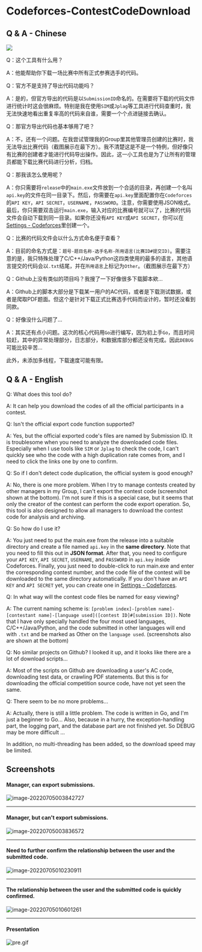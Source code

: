 # Codeforces-ContestCodeDownload

## Q & A - Chinese

<img align="center" src="img/pixiv-86374864-small.jpg" />

Q：这个工具有什么用？

A：他能帮助你下载一场比赛中所有正式参赛选手的代码。

Q：官方不是支持了导出代码功能吗？

A：是的，但官方导出的代码是以`SubmissionID`命名的。在需要将下载的代码文件进行统计时这会很麻烦。特别是我在使用`SIM`或`Jplag`等工具进行代码查重时，我无法快速地看出重复率高的代码来自谁，需要一个个点进链接去确认。

Q：那官方导出代码也基本够用了吧？

A：不，还有一个问题。在我尝试管理我的Group里其他管理员创建的比赛时，我无法导出比赛代码（截图展示在最下方）。我不清楚这是不是一个特例，但好像只有比赛的创建者才能进行代码导出操作。因此，这一小工具也是为了让所有的管理员都能下载比赛代码进行分析，归档。

Q：那我该怎么使用呢？

A：你只需要将`release`中的`main.exe`文件放到一个合适的目录，再创建一个名叫`api.key`的文件在同一目录下。然后，你需要在`api.key`里面配置你在`Codeforces`的`API KEY`，`API SECRET`，`USERNAME`，`PASSWORD`。注意，你需要使用JSON格式。最后，你只需要双击运行`main.exe`，输入对应的比赛编号就可以了，比赛的代码文件会自动下载到同一目录。如果你还没有`API KEY`或`API SECRET`，你可以在[Settings - Codeforces](https://codeforces.com/settings/api)里创建一个。

Q：比赛的代码文件会以什么方式命名便于查看？

A：目前的命名方式是：`题号-题目名称-选手名称-所用语言(比赛ID#提交ID)`。需要注意的是，我只特殊处理了C/C++/Java/Python这四类使用的最多的语言，其他语言提交的代码会以`.txt`结尾，并在`所用语言`上标记为`Other`。（截图展示在最下方）

Q：Github上没有类似的项目吗？我搜了一下好像很多下载脚本欸...

A：Github上的脚本大部分是下载某一用户的AC代码，或者是下载测试数据，或者是爬取PDF题面。但这个是针对下载正式比赛选手代码而设计的，暂时还没看到同款。

Q：好像没什么问题了...

A：其实还有点小问题。这次的核心代码用`Go`进行编写，因为初上手`Go`，而且时间较赶，其中的异常处理部分，日志部分，和数据库部分都还没有完成。因此`DEBUG`可能比较辛苦...

此外，未添加多线程，下载速度可能有限。



## Q & A - English

Q: What does this tool do?

A: It can help you download the codes of all the official participants in a contest.

Q: Isn't the official export code function supported?

A: Yes, but the official exported code's files are named by Submission ID. It is troublesome when you need to analyze the downloaded code files. Especially when I use tools like `SIM` or `Jplag` to check the code, I can't quickly see who the code with a high duplication rate comes from, and I need to click the links one by one to confirm.

Q: So if I don't detect code duplication, the official system is good enough?

A: No, there is one more problem. When I try to manage contests created by other managers in my Group, I can't export the contest code (screenshot shown at the bottom). I'm not sure if this is a special case, but it seems that only the creator of the contest can perform the code export operation. So, this tool is also designed to allow all managers to download the contest code for analysis and archiving.

Q: So how do I use it?

A: You just need to put the main.exe from the release into a suitable directory and create a file named `api.key` in the **same directory**. Note that you need to fill this out in **JSON format**. After that, you need to configure your `API KEY`, `API SECRET`, `USERNAME`, and `PASSWORD` in `api.key` inside Codeforces. Finally, you just need to double-click to run main.exe and enter the corresponding contest number, and the code file of the contest will be downloaded to the same directory automatically. If you don't have an `API KEY` and `API SECRET` yet, you can create one in [Settings - Codeforces](https://codeforces.com/settings/api).

Q: In what way will the contest code files be named for easy viewing?

A: The current naming scheme is: `[problem index]-[problem name]-[contestant name]-[language used]([contest ID]#[submission ID])`. Note that I have only specially handled the four most used languages, C/C++/Java/Python, and the code submitted in other languages will end with `.txt` and be marked as Other on the `language used`. (screenshots also are shown at the bottom)

Q: No similar projects on Github? I looked it up, and it looks like there are a lot of download scripts...

A: Most of the scripts on Github are downloading a user's AC code, downloading test data, or crawling PDF statements. But this is for downloading the official competition source code, have not yet seen the same.

Q: There seem to be no more problems...

A: Actually, there is still a little problem. The code is written in Go, and I'm just a beginner to Go... Also, because in a hurry, the exception-handling part, the logging part, and the database part are not finished yet. So DEBUG may be more difficult ...

In addition, no multi-threading has been added, so the download speed may be limited.

## Screenshots

#### Manager, can export submissions.

![image-20220705003842727](img/pic2.png)

---



#### Manager, but can't export submissions.

![image-20220705003836572](img/pic1.png)

---



#### Need to further confirm the relationship between the user and the submitted code.

![image-20220705010230911](img/jplag1.png)

---



#### The relationship between the user and the submitted code is quickly confirmed.

![image-20220705010601261](img/jplag2.png)

---



#### Presentation

![pre.gif](img/Pre.gif)


